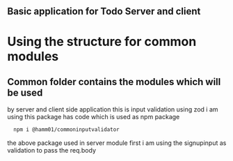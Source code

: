 ## Basic application for Todo Server and client

# Using the structure for common modules

## Common folder contains the modules which will be used

by server and client side application
this is input validation using zod i am using this package has code
which is used as npm package

```bash
  npm i @hamm01/commoninputvalidator
```

the above package used in server module first
i am using the signupinput as validation to pass the req.body
